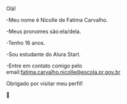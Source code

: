 Olá!


-Meu nome é Nicolle de Fatima Carvalho.

-Meus pronomes são:ela/dela.

-Tenho 16 anos.

-Sou estudante do Alura Start. 

-Entre em contato comigo pelo email:fatima.carvalho.nicolle@escola.pr.gov.br 

Obrigado por visitar meu perfil!

 💞️ 
